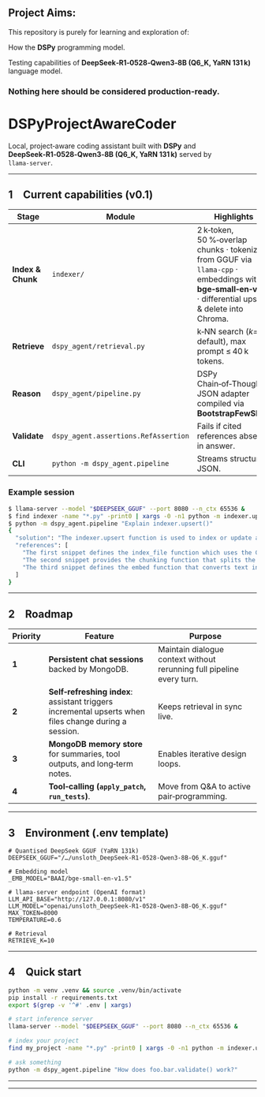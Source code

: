 ## Project Aims:

This repository is purely for learning and exploration of: 

How the **DSPy** programming model. 

Testing capabilities of **DeepSeek‑R1‑0528‑Qwen3‑8B (Q6\_K, YaRN 131 k)** language model.

### Nothing here should be considered production‑ready.

# DSPyProjectAwareCoder

Local, project‑aware coding assistant built with **DSPy** and **DeepSeek‑R1‑0528‑Qwen3‑8B (Q6\_K, YaRN 131 k)** served by `llama‑server`.

---

## 1 Current capabilities (v0.1)

| Stage             | Module                               | Highlights                                                                                                                                               |
| ----------------- | ------------------------------------ | -------------------------------------------------------------------------------------------------------------------------------------------------------- |
| **Index & Chunk** | `indexer/`                           | 2 k‑token, 50 %‑overlap chunks · tokenizer from GGUF via `llama‑cpp` · embeddings with **bge‑small‑en‑v1.5** · differential upsert & delete into Chroma. |
| **Retrieve**      | `dspy_agent/retrieval.py`            | k‑NN search (*k=10* default), max prompt ≤ 40 k tokens.                                                                                                  |
| **Reason**        | `dspy_agent/pipeline.py`             | DSPy Chain‑of‑Thought + JSON adapter compiled via **BootstrapFewShot**.                                                                                  |
| **Validate**      | `dspy_agent.assertions.RefAssertion` | Fails if cited references absent in answer.                                                                                                              |
| **CLI**           | `python ‑m dspy_agent.pipeline`      | Streams structured JSON.                                                                                                                                 |

### Example session

```bash
$ llama-server --model "$DEEPSEEK_GGUF" --port 8080 --n_ctx 65536 &
$ find indexer -name "*.py" -print0 | xargs -0 -n1 python -m indexer.upsert
$ python -m dspy_agent.pipeline "Explain indexer.upsert()"
{
  "solution": "The indexer.upsert function is used to index or update a file within the ChromaDB collection. It works by reading the file, splitting it into chunks, generating embeddings for the chunks, and then using the ChromaDB collection's upsert method to insert new chunks or update existing ones. Additionally, it deletes chunks that are no longer present in the file to keep the database consistent. The function is defined in the first snippet and relies on the chunking and embedding functions from the other snippets.",
  "references": [
    "The first snippet defines the index_file function which uses the COL.upsert method to update the ChromaDB collection with new embeddings and documents, while also deleting outdated ones.",
    "The second snippet provides the chunking function that splits the file content into manageable pieces and computes their sha256 hashes for tracking.",
    "The third snippet defines the embed function that converts text into vectors using a SentenceTransformer model, which is used in the upsert operation."
  ]
}
```

---

## 2 Roadmap

| Priority | Feature                                                                                                                                                                                                                                           | Purpose                                                               |
| -------- | ------------------------------------------------------------------------------------------------------------------------------------------------------------------------------------------------------------------------------------------------- | --------------------------------------------------------------------- |
| **1**    | **Persistent chat sessions** backed by MongoDB.                                                                                                                                                                                                   | Maintain dialogue context without rerunning full pipeline every turn. |
| **2**    | **Self‑refreshing index**: assistant triggers incremental upserts when files change during a session.                                                                                                                                             | Keeps retrieval in sync live.                                         |
| **3**    | **MongoDB memory store** for summaries, tool outputs, and long‑term notes.                                                                                                                                                                        | Enables iterative design loops.                                       |
| **4**    | **Tool‑calling (`apply_patch`, ********************************************`run_tests`********************************************)**. | Move from Q\&A to active pair‑programming.                            |

---

## 3 Environment (.env template)

```dotenv
# Quantised DeepSeek GGUF (YaRN 131k)
DEEPSEEK_GGUF="/…/unsloth_DeepSeek-R1-0528-Qwen3-8B-Q6_K.gguf"

# Embedding model
_EMB_MODEL="BAAI/bge-small-en-v1.5"

# llama‑server endpoint (OpenAI format)
LLM_API_BASE="http://127.0.0.1:8080/v1"
LLM_MODEL="openai/unsloth_DeepSeek-R1-0528-Qwen3-8B-Q6_K.gguf"
MAX_TOKEN=8000
TEMPERATURE=0.6

# Retrieval
RETRIEVE_K=10
```

---

## 4 Quick start

```bash
python -m venv .venv && source .venv/bin/activate
pip install -r requirements.txt
export $(grep -v '^#' .env | xargs)

# start inference server
llama-server --model "$DEEPSEEK_GGUF" --port 8080 --n_ctx 65536 &

# index your project
find my_project -name "*.py" -print0 | xargs -0 -n1 python -m indexer.upsert

# ask something
python -m dspy_agent.pipeline "How does foo.bar.validate() work?"
```

---

---


